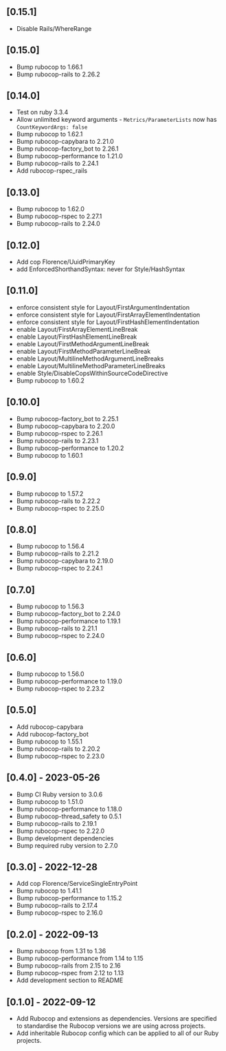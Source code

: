 ## [0.15.1]

- Disable Rails/WhereRange

## [0.15.0]

- Bump rubocop to 1.66.1
- Bump rubocop-rails to 2.26.2

## [0.14.0]

- Test on ruby 3.3.4
- Allow unlimited keyword arguments - `Metrics/ParameterLists` now has `CountKeywordArgs: false`
- Bump rubocop to 1.62.1
- Bump rubocop-capybara to 2.21.0
- Bump rubocop-factory_bot to 2.26.1
- Bump rubocop-performance to 1.21.0
- Bump rubocop-rails to 2.24.1
- Add rubocop-rspec_rails

## [0.13.0]

- Bump rubocop to 1.62.0
- Bump rubocop-rspec to 2.27.1
- Bump rubocop-rails to 2.24.0

## [0.12.0]

- Add cop Florence/UuidPrimaryKey
- add EnforcedShorthandSyntax: never for Style/HashSyntax

## [0.11.0]

- enforce consistent style for Layout/FirstArgumentIndentation
- enforce consistent style for Layout/FirstArrayElementIndentation
- enforce consistent style for Layout/FirstHashElementIndentation
- enable Layout/FirstArrayElementLineBreak
- enable Layout/FirstHashElementLineBreak
- enable Layout/FirstMethodArgumentLineBreak
- enable Layout/FirstMethodParameterLineBreak
- enable Layout/MultilineMethodArgumentLineBreaks
- enable Layout/MultilineMethodParameterLineBreaks
- enable Style/DisableCopsWithinSourceCodeDirective
- Bump rubocop to 1.60.2

## [0.10.0]

- Bump rubocop-factory_bot to 2.25.1
- Bump rubocop-capybara to 2.20.0
- Bump rubocop-rspec to 2.26.1
- Bump rubocop-rails to 2.23.1
- Bump rubocop-performance to 1.20.2
- Bump rubocop to 1.60.1

## [0.9.0]

- Bump rubocop to 1.57.2
- Bump rubocop-rails to 2.22.2
- Bump rubocop-rspec to 2.25.0

## [0.8.0]

- Bump rubocop to 1.56.4
- Bump rubocop-rails to 2.21.2
- Bump rubocop-capybara to 2.19.0
- Bump rubocop-rspec to 2.24.1

## [0.7.0]

- Bump rubocop to 1.56.3
- Bump rubocop-factory_bot to 2.24.0
- Bump rubocop-performance to 1.19.1
- Bump rubocop-rails to 2.21.1
- Bump rubocop-rspec to 2.24.0

## [0.6.0]

- Bump rubocop to 1.56.0
- Bump rubocop-performance to 1.19.0
- Bump rubocop-rspec to 2.23.2

## [0.5.0]

- Add rubocop-capybara
- Add rubocop-factory_bot
- Bump rubocop to 1.55.1
- Bump rubocop-rails to 2.20.2
- Bump rubocop-rspec to 2.23.0

## [0.4.0] - 2023-05-26

- Bump CI Ruby version to 3.0.6
- Bump rubocop to 1.51.0
- Bump rubocop-performance to 1.18.0
- Bump rubocop-thread_safety to 0.5.1
- Bump rubocop-rails to 2.19.1
- Bump rubocop-rspec to 2.22.0
- Bump development dependencies
- Bump required ruby version to 2.7.0

## [0.3.0] - 2022-12-28

- Add cop Florence/ServiceSingleEntryPoint
- Bump rubocop to 1.41.1
- Bump rubocop-performance to 1.15.2
- Bump rubocop-rails to 2.17.4
- Bump rubocop-rspec to 2.16.0

## [0.2.0] - 2022-09-13

- Bump rubocop from 1.31 to 1.36
- Bump rubocop-performance from 1.14 to 1.15
- Bump rubocop-rails from 2.15 to 2.16
- Bump rubocop-rspec from 2.12 to 1.13
- Add development section to README

## [0.1.0] - 2022-09-12

- Add Rubocop and extensions as dependencies. Versions are specified to standardise the Rubocop versions we are using across projects.
- Add inheritable Rubocop config which can be applied to all of our Ruby projects.
